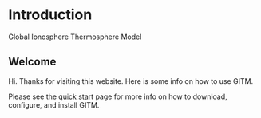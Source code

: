 # Introduction

Global Ionosphere Thermosphere Model

## Welcome

Hi. Thanks for visiting this website. Here is some info on how to use GITM.

Please see the [quick start](install.md) page for more info on how to
download, configure, and install GITM.

